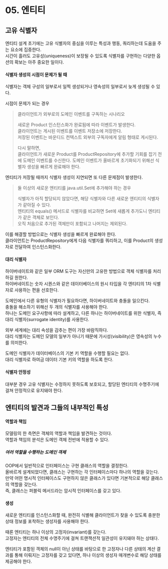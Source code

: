 # 05. 엔티티     
    
## 고유 식별자
엔티티 설계 초기에는 고유 식별자의 중심을 이루는 특성과 행동, 쿼리하는데 도움을 주는 요소에 집중한다.    
시간이 흘러도 고유성(uniqueness)이 보장될 수 있도록 식별자를 구현하는 다양한 옵션의 확보는 아주 중요한 일이다.    
    
#### 식별자 생성의 시점이 문제가 될 때    
식별자는 객체 구성의 일부로서 일찍 생성되거나 영속성의 일부로서 늦게 생성될 수 있다.    

시점이 문제가 되는 경우    

> 클라이언트가 외부로의 도메인 이벤트를 구독하는 시나리오 
>
> 새로운 Product 인스턴스화가 완료됨에 따라 이벤트가 발생한다.  
> 클라이언트는 게시된 이벤트를 이벤트 저장소에 저장한다.  
> 저장된 이벤트는 바운디드 컨텍스트 외부의 구독자에게 알림 형태로 게시된다.
>
> 다시 말하면,  
> 클라이언트가 새로운 Product를 ProductRepository에 추가할 기회를 잡기 전에 도메인 이벤트를 수신한다.
> 도메인 이벤트가 올바르게 초기화되기 위해선 식별자 생성을 빠르게 완료해야 한다.

엔티티가 저장될 때까지 식별자 생성이 지연되면 또 다른 문제점이 발생한다.

> 둘 이상의 새로운 엔티티를 java.util.Set에 추가해야 하는 경우
> 
> 식별자가 아직 할당되지 않았다면, 해당 식별자와 다른 새로운 엔티티의 식별자가 같아질 수 있다.  
> 엔티티의 equals() 메서드로 식별자를 비교하면 Set에 새롭게 추가도니 엔티티가 같은 객체로 보인다.  
> 오직 처음으로 추가된 객체만이 포함되고 나머지는 제외된다.
 
이를 해결할 방법으로는 식별자 생성을 빠르게 완료해야 한다.  
클라이언트는 ProductRepository에게 다음 식별자를 쿼리하고, 이를 Product의 생성자로 전달하여 인스턴스화한다.

#### 대리 식별자

하이버네이트와 같은 일부 ORM 도구는 자신만의 고유한 방법으로 객체 식별자를 처리하길 원한다.  
하이버네이트는 숫자 시퀀스와 같은 데이터베이스의 원시 타입을 각 엔티티의 1차 식별자로 사용하는 편을 선호한다.  

도메인에서 다른 유형의 식별자가 필요하다면, 하이버네이트와 충돌을 일으킨다.  
충돌을 해소하기 위해선 두 개의 식별자를 사용해야 한다.  
하나는 도메인 요구사항에 따라 설계하고, 다른 하나는 하이버네이트를 위한 식별자, 즉 대리 식별자(surrogate identity)를 사용한다.  

외부 세계에는 대리 속성을 감추는 편이 가장 바람직하다.  
대리 식별자는 도메인 모델의 일부가 아니기 때문에 가시성(visibility)은 영속성의 누수를 의미한다.  

도메인 식별자가 데이터베이스의 기본 키 역할을 수행할 필요는 없다.  
대리 식별자로 하여금 데이터 기본 키의 역할을 하도록 한다.

#### 식별자 안정성

대부분 경우 고유 식별자는 수정하지 못하도록 보호되고, 할당된 엔티티의 수명주기에 걸쳐 안정적으로 유지돼야 한다.

## 엔티티의 발견과 그들의 내부적인 특성

#### 역할과 책임

모델링의 한 측면은 객체의 역할과 책임을 발견하는 것이다.  
역할과 책임의 분석은 도메인 객체 전반에 적용할 수 있다.

##### 여러 역할을 수행하는 도메인 객체

OOP에서 일반적으로 인터페이스는 구현 클래스의 역할을 결정한다.  
올바르게 설계되었다면, 클래스는 구현하는 각 인터페이스마다 하나의 역할을 갖는다.  
만약 어떤 명시적 인터페이스도 구현하지 않은 클래스가 있다면 기본적으로 해당 클래스의 역할을 갖는다.  
즉, 클래스는 퍼블릭 메서드라는 암시적 인터페이스를 갖고 있다.

#### 생성

새로운 엔티티를 인스턴스화할 때, 완전히 식별해 클라이언트가 찾을 수 있도록 충분한 상태 정보를 포착하는 생성자를 사용해야 한다.  

때론 엔티티는 하나 이상의 고정자(invariant)를 갖는다.  
고정자는 엔티티의 전체 수명주기에 걸쳐 트랜잭션적 일관성이 유지돼야 하는 상태다.  

엔티티가 포함된 객체의 null이 아닌 상태를 바탕으로 한 고정자나 다른 상태의 계산 결과를 통해 이뤄지는 고정자를 갖고 있다면, 하나 이상의 생성자 매개변수로 해당 상태를 제공해야 한다.